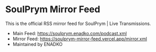 # SoulPrym Mirror Feed

This is the official RSS mirror feed for SoulPrym | Live Transmissions.

- Main Feed: https://soulprym.enadko.com/podcast.xml  
- Mirror Feed: https://soulprym-mirror-feed.vercel.app/mirror.xml  
- Maintained by ENADKO